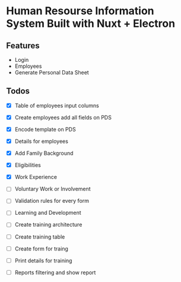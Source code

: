# Human Resourse Information System Built with Nuxt + Electron

## Features

- Login
- Employees
- Generate Personal Data Sheet

## Todos

- [x] Table of employees input columns
- [x] Create employees add all fields on PDS
- [x] Encode template on PDS
- [x] Details for employees
- [x] Add Family Background
- [x] Eligibilities
- [x] Work Experience
- [ ] Voluntary Work or Involvement
- [ ] Validation rules for every form
- [ ] Learning and Development
- [ ] Create training architecture
- [ ] Create training table
- [ ] Create form for traing
- [ ] Print details for training
- [ ] Reports filtering and show report
  